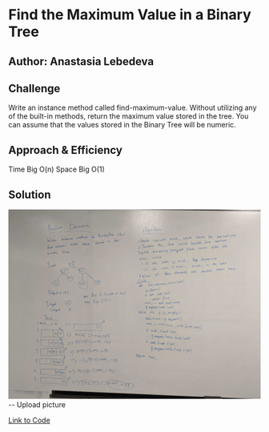 # Find the Maximum Value in a Binary Tree

## Author: Anastasia Lebedeva

## Challenge
Write an instance method called find-maximum-value. Without utilizing any of the built-in methods, return the maximum value stored in the tree. You can assume that the values stored in the Binary Tree will be numeric.


## Approach & Efficiency

Time Big O(n)
Space Big O(1)


## Solution
![Whiteboard Solution](https://github.com/nastinsk/python-data-structures-and-algorithms/blob/master/assets/find-maximum-binary-tree.jpg)  -- Upload picture

[Link to Code](https://github.com/nastinsk/python-data-structures-and-algorithms/blob/master/challenges/find_maximum_binary_tree/find_maximum_binary_tree.py)
